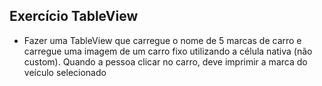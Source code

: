 ## Exercício TableView

- Fazer uma TableView que carregue o nome de 5 marcas de carro e carregue uma imagem de um carro fixo utilizando a célula nativa (não custom). Quando a pessoa clicar no carro, deve imprimir a marca do veículo selecionado
